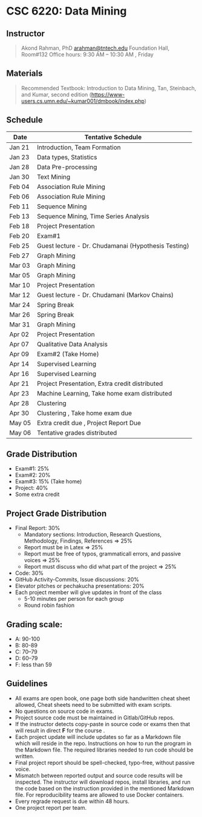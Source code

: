 # CSC 6220: Data Mining 

## Instructor 

> Akond Rahman, PhD 
> arahman@tntech.edu 
> Foundation Hall, Room#132
> Office hours: 9:30 AM – 10:30 AM , Friday 


## Materials 

> Recommended Textbook:  Introduction to Data Mining, Tan, Steinbach, and Kumar, second edition (https://www-users.cs.umn.edu/~kumar001/dmbook/index.php)

## Schedule 



| Date    | Tentative Schedule                                                                                                                                              |
|---------|-----------------------------------------------------------------------------------------------------------------------------------------------------------------|
| Jan 21  | Introduction, Team Formation                                                                                          |
| Jan 23  | Data types, Statistics                                                                                             |
| Jan 28  | Data Pre-processing                                                                                                      |
| Jan 30  | Text Mining                                                                                               |
| Feb 04  | Association Rule Mining                                                                                                   |
| Feb 06  | Association Rule Mining                                                                                                   |
| Feb 11  | Sequence Mining                                                                                           |
| Feb 13  | Sequence Mining, Time Series Analysis                                                                         |
| Feb 18  | Project Presentation                         |
| Feb 20  | Exam#1       |
| Feb 25  | Guest lecture - Dr. Chudamanai (Hypothesis Testing)                                          |
| Feb 27  | Graph Mining                                                                                   |
| Mar 03  | Graph Mining                                                                           |
| Mar 05  | Graph Mining    |
| Mar 10  | Project Presentation   |
| Mar 12  | Guest lecture - Dr. Chudamani (Markov Chains)               |
| Mar 24  | Spring Break  |
| Mar 26  | Spring Break  | 
| Mar 31  | Graph Mining   |                                             
| Apr 02  | Project Presentation |                 
| Apr 07  | Qualitative Data Analysis  |
| Apr 09  | Exam#2  (Take Home) |
| Apr 14  | Supervised Learning   |
| Apr 16  | Supervised Learning    |
| Apr 21  | Project Presentation,  Extra credit distributed |
| Apr 23  | Machine Learning, Take home exam distributed  |
| Apr 28  | Clustering   |
| Apr 30  | Clustering , Take home exam due |
| May 05  | Extra credit due , Project Report Due |
| May 06  | Tentative grades distributed  |

 
## Grade Distribution 

- Exam#1: 25%
- Exam#2: 20%
- Exam#3: 15% (Take home)
- Project: 40% 
- Some extra credit 

## Project Grade Distribution 
- Final Report: 30%
  - Mandatory sections: Introduction, Research Questions, Methodology, Findings, References => 25% 
  - Report must be in Latex => 25% 
  - Report must be free of typos, grammaticall errors, and passive voices => 25% 
  - Report must discuss who did what part of the project => 25% 
- Code: 30% 
- GitHub Activity-Commits, Issue discussions: 20% 
- Elevator pitches or pechakucha presentations: 20% 
- Each project member will give updates in front of the class 
  - 5-10 minutes per person for each group 
  - Round robin fashion 


## Grading scale: 
  - A: 90-100 
  - B: 80-89 
  - C: 70–79 
  - D: 60–79 
  - F: less than 59

## Guidelines
- All exams are open book, one page both side handwritten cheat sheet allowed, Cheat sheets need to be submitted with exam scripts. 
- No questions on source code in exams. 
- Project source code must be maintained in Gitlab/GitHub repos. 
- If the instructor detects copy-paste in source code or exams then that will result in direct **F** for the course .  
- Each project update will include updates so far as a Markdown file which will reside in the repo. Instructions on how to run the program in the Markdown file. The required libraries needed to run code should be written.  
- Final project report should be spell-checked, typo-free, without passive voice. 
- Mismatch between reported output and source code results will be inspected. The instructor will download repos, install libraries, and run the code based on the instruction provided in the mentioned Markdown file. For reproducibility teams are allowed to use Docker containers.   
- Every regrade request is due within 48 hours. 
- One project report per team. 